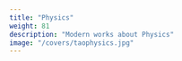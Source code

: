 ```yaml
---
title: "Physics"
weight: 81
description: "Modern works about Physics"
image: "/covers/taophysics.jpg"
---
```


